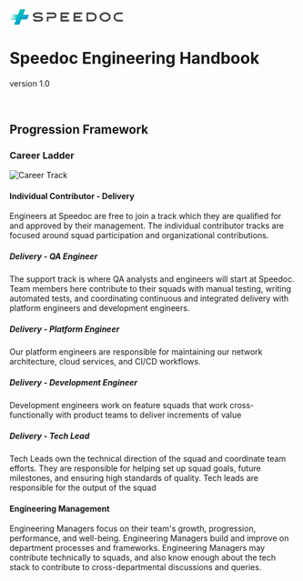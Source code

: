 <img src="img/Logo_Speedoc_coloured.png" alt="speedoc logo" width="200px">  


</br>

# Speedoc Engineering Handbook
version 1.0

</br>

## Progression Framework


### Career Ladder

![Career Track](../img/Eng%20Career%20Paths.jpeg)


#### Individual Contributor - Delivery
Engineers at Speedoc are free to join a track which they are qualified for and approved by their management. The individual contributor tracks are focused around squad participation and organizational contributions.

##### Delivery - QA Engineer

The support track is where QA analysts and engineers will start at Speedoc. Team members here contribute to their squads with manual testing, writing automated tests, and coordinating continuous and integrated delivery with platform engineers and development engineers.
##### Delivery - Platform Engineer

Our platform engineers are responsible for maintaining our network architecture, cloud services, and CI/CD workflows.
##### Delivery - Development Engineer

Development engineers work on feature squads that work cross-functionally with product teams to deliver increments of value
##### Delivery - Tech Lead

Tech Leads own the technical direction of the squad and coordinate team efforts. They are responsible for helping set up squad goals, future milestones, and ensuring high standards of quality. Tech leads are responsible for the output of the squad

#### Engineering Management

Engineering Managers focus on their team's growth, progression, performance, and well-being. Engineering Managers build and improve on department processes and frameworks. Engineering Managers may contribute technically to squads, and also know enough about the tech stack to contribute to cross-departmental discussions and queries.


<br>